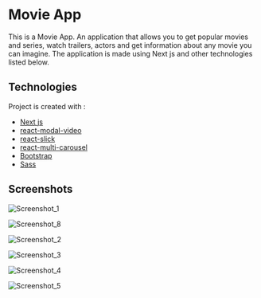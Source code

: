 
# Movie App

This is a Movie App. An application that allows you to get popular movies and series, watch trailers, actors and get information about any movie you can imagine. The application is made using Next js and other technologies listed below.


## Technologies
 
Project is created with : 

- [Next js](https://nextjs.org)
- [react-modal-video](https://www.npmjs.com/package/react-modal-video)
- [react-slick](https://react-slick.neostack.com)
- [react-multi-carousel](https://react-multi-carousel.surge.sh)
- [Bootstrap](https://getbootstrap.com)
- [Sass](https://sass-lang.com)




## Screenshots


![Screenshot_1](https://user-images.githubusercontent.com/86678700/179934052-37720662-af2e-40b4-9abf-ee46e0d63601.png)

![Screenshot_8](https://user-images.githubusercontent.com/86678700/179934198-2350ac4f-41df-4921-b966-657b02dea57b.png)

![Screenshot_2](https://user-images.githubusercontent.com/86678700/179934283-f2e1ec27-daed-4b39-8943-c6c5771d51b9.png)

![Screenshot_3](https://user-images.githubusercontent.com/86678700/179934354-6dad1267-8704-40d2-b446-da920f3cc00f.png)

![Screenshot_4](https://user-images.githubusercontent.com/86678700/179934436-2bfee161-35e5-4270-afc2-721309aa757f.png)

![Screenshot_5](https://user-images.githubusercontent.com/86678700/179934515-04fcee4d-9c21-40bd-a52b-54cea249cfbe.png)




